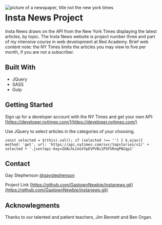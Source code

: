 
<img src="https://www.theparisreview.org/blog/wp-content/uploads/2014/10/ntnyt.jpg"
     alt="picture of a newspaper, title not the new york times"
     style="float: left; margin-right: 10px;" />

# Insta News Project
Insta News draws on the API from the New York Times displaying the latest articles, by topic. The Insta News website is project number three and part of my intensive course in web development at Red Academy. Brief web content note: the NY Times limits the articles you may view to five per month, if you are not a subscriber. 


## Built With
- JQuery
- SASS
- Gulp


## Getting Started
Sign up for a developer account with the NY Times and get your own API:
[https://developer.nytimes.com/](https://developer.nytimes.com/)

Use JQuery to select articles in the categories of your choosing.

`const selected = $(this).val();
        if (selected !== '') {
            $.ajax({
                method: 'get',
                url: 'https://api.nytimes.com/svc/topstories/v2/' + selected + '.json?api-key=IUALhLCmsVYpEVPVBz1PSFSRnqPN2qpJ'`

## 



## Contact
Gay Stephenson [@gaystephenson](https://twitter.com/gaystephenson)

Project Link [https://github.com/GastownNewbie/instanews.git](https://github.com/GastownNewbie/instanews.git)

## Acknowlegments
Thanks to our talented and patient teachers, Jim Bennett and Ben Organ.